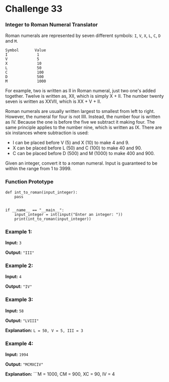 # Challenge 33
### Integer to Roman Numeral Translator

Roman numerals are represented by seven different symbols: `I`, `V`, `X`, `L`, `C`, `D` and `M`.
```
Symbol       Value
I             1
V             5
X             10
L             50
C             100
D             500
M             1000
```
For example, two is written as II in Roman numeral, just two one's added together. Twelve is written as, XII, which is simply X + II. The number twenty seven is written as XXVII, which is XX + V + II.

Roman numerals are usually written largest to smallest from left to right. However, the numeral for four is not IIII. Instead, the number four is written as IV. Because the one is before the five we subtract it making four. The same principle applies to the number nine, which is written as IX. There are six instances where subtraction is used:

* I can be placed before V (5) and X (10) to make 4 and 9. 
* X can be placed before L (50) and C (100) to make 40 and 90. 
* C can be placed before D (500) and M (1000) to make 400 and 900.

Given an integer, convert it to a roman numeral. Input is guaranteed to be within the range from 1 to 3999.


### Function Prototype

```
def int_to_roman(input_integer):
    pass
    
    
if __name__ == "__main__":
    input_integer = int(input("Enter an integer: "))
    print(int_to_roman(input_integer))
```

### Example 1:

**Input:** `3`

**Output:** `"III"`

### Example 2:
**Input:** ```4```

**Output:** ```"IV"```
### Example 3:
**Input:** ```58```

**Output:** ```"LVIII"```

**Explanation:** ```L = 50, V = 5, III = 3```
### Example 4:
**Input:** ```1994```

**Output:** ```"MCMXCIV"```

**Explanation:** ```M = 1000, CM = 900, XC = 90, IV = 4



